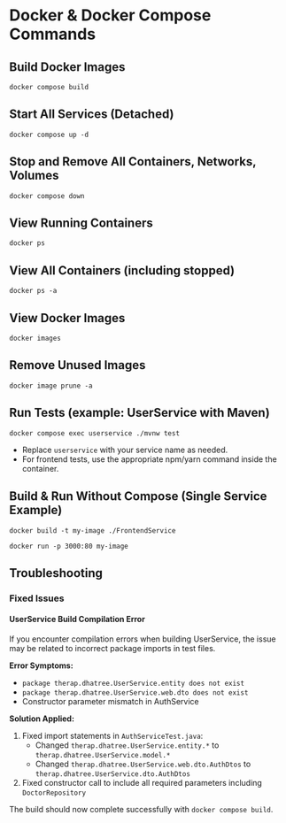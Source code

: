 # Docker & Docker Compose Commands

## Build Docker Images

```
docker compose build
```

## Start All Services (Detached)

```
docker compose up -d
```

## Stop and Remove All Containers, Networks, Volumes

```
docker compose down
```

## View Running Containers

```
docker ps
```

## View All Containers (including stopped)

```
docker ps -a
```

## View Docker Images

```
docker images
```

## Remove Unused Images

```
docker image prune -a
```

## Run Tests (example: UserService with Maven)

```
docker compose exec userservice ./mvnw test
```

- Replace `userservice` with your service name as needed.
- For frontend tests, use the appropriate npm/yarn command inside the container.

## Build & Run Without Compose (Single Service Example)

```
docker build -t my-image ./FrontendService

docker run -p 3000:80 my-image
```

## Troubleshooting

### Fixed Issues

#### UserService Build Compilation Error
If you encounter compilation errors when building UserService, the issue may be related to incorrect package imports in test files.

**Error Symptoms:**
- `package therap.dhatree.UserService.entity does not exist`
- `package therap.dhatree.UserService.web.dto does not exist`
- Constructor parameter mismatch in AuthService

**Solution Applied:**
1. Fixed import statements in `AuthServiceTest.java`:
   - Changed `therap.dhatree.UserService.entity.*` to `therap.dhatree.UserService.model.*`
   - Changed `therap.dhatree.UserService.web.dto.AuthDtos` to `therap.dhatree.UserService.dto.AuthDtos`
2. Fixed constructor call to include all required parameters including `DoctorRepository`

The build should now complete successfully with `docker compose build`.


